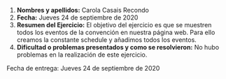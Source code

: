 1. **Nombres y apellidos:** Carola Casais Recondo
2. **Fecha:** Jueves 24 de septiembre de 2020
3. **Resumen del Ejercicio:**
El objetivo del ejercicio es que se muestren todos los eventos de la convención en nuestra página web. Para ello creamos la constante schedule y añadimos todos los eventos.
4. **Dificultad o problemas presentados y como se resolvieron:** No hubo problemas en la realización de este ejercicio.

Fecha de entrega: Jueves 24 de septiembre de 2020
